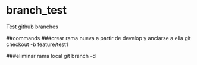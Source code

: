 # branch_test
Test github branches

##commands
###crear rama nueva a partir de develop y anclarse a ella
git checkout -b feature/test1

###eliminar rama local
git branch -d <branchname>
